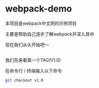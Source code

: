 # webpack-demo

本项目是webpack中文网的示例项目

主要是帮助自己逐步了解webpack并深入其中

现在我们从头开始吧～

## 

我们先来看第一个TAG(V1.0)

在命令行 / 终端输入以下命令

```bash
git checkout v1.0
```





